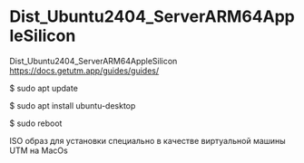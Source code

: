 # Dist_Ubuntu2404_ServerARM64AppleSilicon
Dist_Ubuntu2404_ServerARM64AppleSilicon
https://docs.getutm.app/guides/guides/

$ sudo apt update

$ sudo apt install ubuntu-desktop

$ sudo reboot

ISO образ для установки специально в качестве виртуальной машины UTM на MacOs
